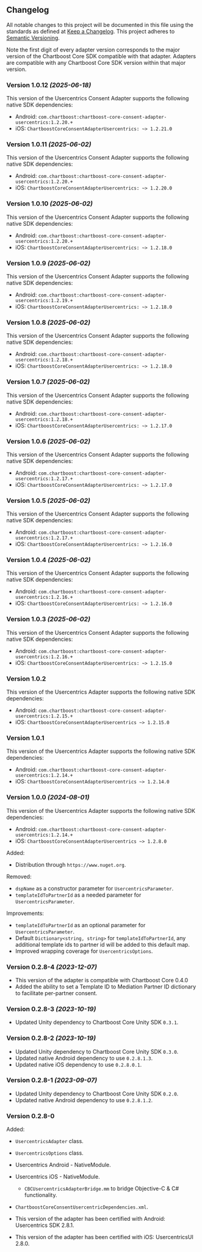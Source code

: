 ## Changelog
All notable changes to this project will be documented in this file using the standards as defined at [Keep a Changelog](https://keepachangelog.com/en/1.0.0/). This project adheres to [Semantic Versioning](https://semver.org/spec/v2.0.0).

Note the first digit of every adapter version corresponds to the major version of the Chartboost Core SDK compatible with that adapter. 
Adapters are compatible with any Chartboost Core SDK version within that major version.

### Version 1.0.12 *(2025-06-18)*
This version of the Usercentrics Consent Adapter supports the following native SDK dependencies:
  * Android: `com.chartboost:chartboost-core-consent-adapter-usercentrics:1.2.20.+`
  * iOS: `ChartboostCoreConsentAdapterUsercentrics: ~> 1.2.21.0`

### Version 1.0.11 *(2025-06-02)*
This version of the Usercentrics Consent Adapter supports the following native SDK dependencies:
  * Android: `com.chartboost:chartboost-core-consent-adapter-usercentrics:1.2.20.+`
  * iOS: `ChartboostCoreConsentAdapterUsercentrics: ~> 1.2.20.0`

### Version 1.0.10 *(2025-06-02)*
This version of the Usercentrics Consent Adapter supports the following native SDK dependencies:
  * Android: `com.chartboost:chartboost-core-consent-adapter-usercentrics:1.2.20.+`
  * iOS: `ChartboostCoreConsentAdapterUsercentrics: ~> 1.2.18.0`

### Version 1.0.9 *(2025-06-02)*
This version of the Usercentrics Consent Adapter supports the following native SDK dependencies:
  * Android: `com.chartboost:chartboost-core-consent-adapter-usercentrics:1.2.19.+`
  * iOS: `ChartboostCoreConsentAdapterUsercentrics: ~> 1.2.18.0`

### Version 1.0.8 *(2025-06-02)*
This version of the Usercentrics Consent Adapter supports the following native SDK dependencies:
  * Android: `com.chartboost:chartboost-core-consent-adapter-usercentrics:1.2.18.+`
  * iOS: `ChartboostCoreConsentAdapterUsercentrics: ~> 1.2.18.0`

### Version 1.0.7 *(2025-06-02)*
This version of the Usercentrics Consent Adapter supports the following native SDK dependencies:
  * Android: `com.chartboost:chartboost-core-consent-adapter-usercentrics:1.2.18.+`
  * iOS: `ChartboostCoreConsentAdapterUsercentrics: ~> 1.2.17.0`

### Version 1.0.6 *(2025-06-02)*
This version of the Usercentrics Consent Adapter supports the following native SDK dependencies:
  * Android: `com.chartboost:chartboost-core-consent-adapter-usercentrics:1.2.17.+`
  * iOS: `ChartboostCoreConsentAdapterUsercentrics: ~> 1.2.17.0`

### Version 1.0.5 *(2025-06-02)*
This version of the Usercentrics Consent Adapter supports the following native SDK dependencies:
  * Android: `com.chartboost:chartboost-core-consent-adapter-usercentrics:1.2.17.+`
  * iOS: `ChartboostCoreConsentAdapterUsercentrics: ~> 1.2.16.0`

### Version 1.0.4 *(2025-06-02)*
This version of the Usercentrics Consent Adapter supports the following native SDK dependencies:
  * Android: `com.chartboost:chartboost-core-consent-adapter-usercentrics:1.2.16.+`
  * iOS: `ChartboostCoreConsentAdapterUsercentrics: ~> 1.2.16.0`

### Version 1.0.3 *(2025-06-02)*
This version of the Usercentrics Consent Adapter supports the following native SDK dependencies:
  * Android: `com.chartboost:chartboost-core-consent-adapter-usercentrics:1.2.16.+`
  * iOS: `ChartboostCoreConsentAdapterUsercentrics: ~> 1.2.15.0`

### Version 1.0.2
This version of the Usercentrics Adapter supports the following native SDK dependencies:
* Android: `com.chartboost:chartboost-core-consent-adapter-usercentrics:1.2.15.+`
* iOS: `ChartboostCoreConsentAdapterUsercentrics ~> 1.2.15.0` 

### Version 1.0.1
This version of the Usercentrics Adapter supports the following native SDK dependencies:
* Android: `com.chartboost:chartboost-core-consent-adapter-usercentrics:1.2.14.+`
* iOS: `ChartboostCoreConsentAdapterUsercentrics ~> 1.2.14.0` 

### Version 1.0.0 *(2024-08-01)*
This version of the Usercentrics Adapter supports the following native SDK dependencies:
* Android: `com.chartboost:chartboost-core-consent-adapter-usercentrics:1.2.14.+`
* iOS: `ChartboostCoreConsentAdapterUsercentrics ~> 1.2.8.0` 

Added:
- Distribution through `https://www.nuget.org`.

Removed:
- `dspName` as a constructor parameter for `UsercentricsParameter`.
- `templateIdToPartnerId` as a needed parameter for `UsercentricsParameter`.

Improvements:
- `templateIdToPartnerId` as an optional parameter for `UsercentricsParameter`.
- Default `Dictionary<string, string>` for `templateIdToPartnerId`, any additional template ids to partner id will be added to this default map.
- Improved wrapping coverage for `UsercentricsOptions`.

### Version 0.2.8-4 *(2023-12-07)*
- This version of the adapter is compatible with Chartboost Core 0.4.0
- Added the ability to set a Template ID to Mediation Partner ID dictionary to facilitate per-partner consent.

### Version 0.2.8-3 *(2023-10-19)*
- Updated Unity dependency to Chartboost Core Unity SDK `0.3.1`.

### Version 0.2.8-2 *(2023-10-19)*
- Updated Unity dependency to Chartboost Core Unity SDK `0.3.0`.
- Updated native Android dependency to use `0.2.8.1.3`.
- Updated native iOS dependency to use `0.2.8.0.1`.

### Version 0.2.8-1 *(2023-09-07)*
- Updated Unity dependency to Chartboost Core Unity SDK `0.2.0`.
- Updated native Android dependency to use `0.2.8.1.2`.

### Version 0.2.8-0
Added:
- `UsercentricsAdapter` class.
- `UsercentricsOptions` class.
- Usercentrics Android - NativeModule.
- Usercentrics iOS - NativeModule.
    - `CBCUsercentricsAdapterBridge.mm` to bridge Objective-C & C# functionality.
- `ChartboostCoreConsentUsercentricDependencies.xml`.

- This version of the adapter has been certified with Android: Usercentrics SDK 2.8.1.
- This version of the adapter has been certified with iOS: UsercentricsUI 2.8.0.
